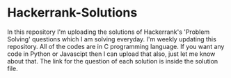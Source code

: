 # Hackerrank-Solutions
In this repository I'm uploading the solutions of Hackerrank's 'Problem Solving' questions which I am solving everyday. I'm weekly updating this repository. 
All of the codes are in C programming language.
If you want any code in Python or Javascipt then I can upload that also, just let me know about that.
The link for the question of each solution is inside the solution file. 
